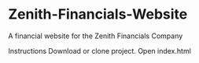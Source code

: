 # Zenith-Financials-Website
A financial website for the Zenith Financials Company

Instructions
Download or clone project.
Open index.html

